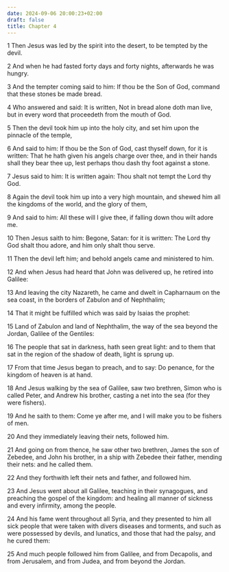 ```yaml
---
date: 2024-09-06 20:00:23+02:00
draft: false
title: Chapter 4
---
```




1 Then Jesus was led by the spirit into the desert, to be tempted by the devil.

2 And when he had fasted forty days and forty nights, afterwards he was hungry.

3 And the tempter coming said to him: If thou be the Son of God, command that these stones be made bread.

4 Who answered and said: It is written, Not in bread alone doth man live, but in every word that proceedeth from the mouth of God.

5 Then the devil took him up into the holy city, and set him upon the pinnacle of the temple,

6 And said to him: If thou be the Son of God, cast thyself down, for it is written: That he hath given his angels charge over thee, and in their hands shall they bear thee up, lest perhaps thou dash thy foot against a stone.

7 Jesus said to him: It is written again: Thou shalt not tempt the Lord thy God.

8 Again the devil took him up into a very high mountain, and shewed him all the kingdoms of the world, and the glory of them,

9 And said to him: All these will I give thee, if falling down thou wilt adore me.

10 Then Jesus saith to him: Begone, Satan: for it is written: The Lord thy God shalt thou adore, and him only shalt thou serve.

11 Then the devil left him; and behold angels came and ministered to him.

12 And when Jesus had heard that John was delivered up, he retired into Galilee:

13 And leaving the city Nazareth, he came and dwelt in Capharnaum on the sea coast, in the borders of Zabulon and of Nephthalim;

14 That it might be fulfilled which was said by Isaias the prophet:

15 Land of Zabulon and land of Nephthalim, the way of the sea beyond the Jordan, Galilee of the Gentiles:

16 The people that sat in darkness, hath seen great light: and to them that sat in the region of the shadow of death, light is sprung up.

17 From that time Jesus began to preach, and to say: Do penance, for the kingdom of heaven is at hand.

18 And Jesus walking by the sea of Galilee, saw two brethren, Simon who is called Peter, and Andrew his brother, casting a net into the sea (for they were fishers).

19 And he saith to them: Come ye after me, and I will make you to be fishers of men.

20 And they immediately leaving their nets, followed him.

21 And going on from thence, he saw other two brethren, James the son of Zebedee, and John his brother, in a ship with Zebedee their father, mending their nets: and he called them.

22 And they forthwith left their nets and father, and followed him.

23 And Jesus went about all Galilee, teaching in their synagogues, and preaching the gospel of the kingdom: and healing all manner of sickness and every infirmity, among the people.

24 And his fame went throughout all Syria, and they presented to him all sick people that were taken with divers diseases and torments, and such as were possessed by devils, and lunatics, and those that had the palsy, and he cured them:

25 And much people followed him from Galilee, and from Decapolis, and from Jerusalem, and from Judea, and from beyond the Jordan.

